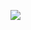<img 
   align="right" 
   style="pointer-events:none;" 
   src="https://github-readme-stats.vercel.app/api?username=CNBACK&show_icons=true&icon_color=E65A65&text_color=adbac7&bg_color=2d333b&hide_title=true&hide_border=true" 
/>
